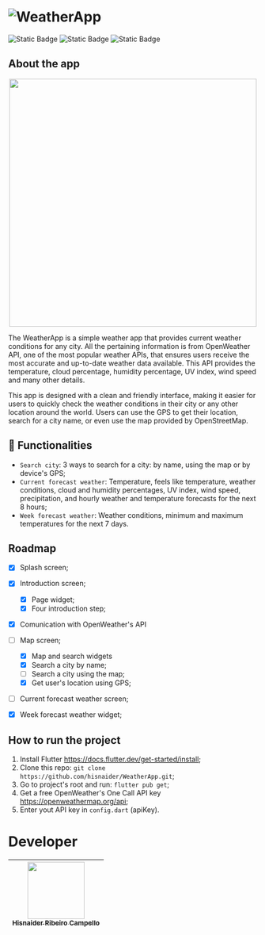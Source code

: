 # ![WeatherApp](https://github.com/hisnaider/WeatherApp/assets/13882534/042a984c-bf91-4a14-a44d-74f4a7702f8b)
![Static Badge](https://img.shields.io/badge/Flutter%20-%203.13.0-%20grey?style=for-the-badge&logo=flutter&logoColor=white&labelColor=%232968D0&color=grey)
![Static Badge](https://img.shields.io/badge/Dart%20-%203.2.0-%20grey?style=for-the-badge&logo=dart&logoColor=%232968D0&labelColor=white&color=grey)
![Static Badge](https://img.shields.io/badge/Status-%20under%20development%20-%20%23f59842?style=for-the-badge&labelColor=grey)



## About the app
<p align="center"><img src="https://github.com/hisnaider/WeatherApp/assets/13882534/db588015-3359-474c-a9a5-0fab149a9e5d" width="500"></P>

The WeatherApp is a simple weather app that provides current weather conditions for any city. All the pertaining information is from OpenWeather API, one of the most popular weather APIs, that ensures users receive the most accurate and up-to-date weather data available. This API provides the temperature, cloud percentage, humidity percentage, UV index, wind speed and many other details.

This app is designed with a clean and friendly interface, making it easier for users to quickly check the weather conditions in their city or any other location around the world. Users can use the GPS to get their location, search for a city name, or even use the map provided by OpenStreetMap.

## 🔨 Functionalities
- `Search city`: 3 ways to search for a city: by name, using the map or by device's GPS;
- `Current forecast weather`: Temperature, feels like temperature, weather conditions, cloud and humidity percentages, UV index, wind speed, precipitation, and hourly weather and temperature forecasts for the next 8 hours;
- `Week forecast weather`: Weather conditions, minimum and maximum temperatures for the next 7 days.

## Roadmap
- [X] Splash screen;
- [X] Introduction screen;
  - [X] Page widget;
  - [X] Four introduction step;
- [X] Comunication with OpenWeather's API
- [ ] Map screen;
  - [X] Map and search widgets
  - [X] Search a city by name;
  - [ ] Search a city using the map;
  - [X] Get user's location using GPS;
- [ ] Current forecast weather screen;
- [X] Week forecast weather widget;


## How to run the project
1. Install Flutter https://docs.flutter.dev/get-started/install;
2. Clone this repo: `git clone https://github.com/hisnaider/WeatherApp.git`;
4. Go to project's root and run: `flutter pub get`;
5. Get a free OpenWeather's One Call API key https://openweathermap.org/api;
6. Enter yout API key in `config.dart` (apiKey).

# Developer
| [<img loading="lazy" src="https://avatars.githubusercontent.com/u/13882534?v=4" width=115><br><sub>Hisnaider Ribeiro Campello</sub>](https://github.com/hisnaider) |
| :---: |
